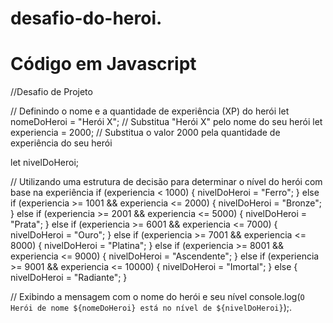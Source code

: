 # desafio-do-heroi. 
# Código em Javascript

//Desafio de Projeto 

// Definindo o nome e a quantidade de experiência (XP) do herói
let nomeDoHeroi = "Herói X"; // Substitua "Herói X" pelo nome do seu herói
let experiencia = 2000; // Substitua o valor 2000 pela quantidade de experiência do seu herói

let nivelDoHeroi;

// Utilizando uma estrutura de decisão para determinar o nível do herói com base na experiência
if (experiencia < 1000) {
  nivelDoHeroi = "Ferro";
} else if (experiencia >= 1001 && experiencia <= 2000) {
  nivelDoHeroi = "Bronze";
} else if (experiencia >= 2001 && experiencia <= 5000) {
  nivelDoHeroi = "Prata";
} else if (experiencia >= 6001 && experiencia <= 7000) {
  nivelDoHeroi = "Ouro";
} else if (experiencia >= 7001 && experiencia <= 8000) {
  nivelDoHeroi = "Platina";
} else if (experiencia >= 8001 && experiencia <= 9000) {
  nivelDoHeroi = "Ascendente";
} else if (experiencia >= 9001 && experiencia <= 10000) {
  nivelDoHeroi = "Imortal";
} else {
  nivelDoHeroi = "Radiante";
}

// Exibindo a mensagem com o nome do herói e seu nível
console.log(`O Herói de nome ${nomeDoHeroi} está no nível de ${nivelDoHeroi}`);.
